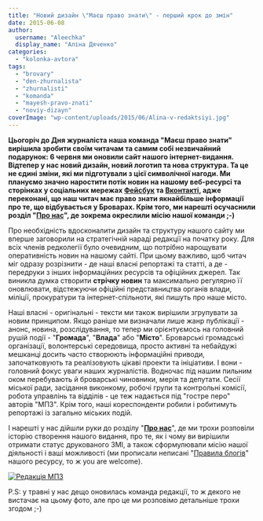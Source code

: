 ```yaml
---
title: "Новий дизайн \"Маєш право знати\" - перший крок до змін"
date: 2015-06-08
author: 
  username: "Aleechka"
  display_name: "Аліна Дяченко"
categories: 
  - "kolonka-avtora"
tags: 
  - "brovary"
  - "den-zhurnalista"
  - "zhurnalisti"
  - "komanda"
  - "mayesh-pravo-znati"
  - "noviy-dizayn"
coverImage: "wp-content/uploads/2015/06/Alina-v-redaktsiyi.jpg"
---
```


**Цьогоріч до Дня журналіста наша команда "Маєш право знати" вирішила зробити своїм читачам та самим собі незвичайний подарунок: 6 червня ми оновили сайт нашого інтернет-видання. Відтепер у нас новий дизайн, новий логотип та нова структура. Та це не єдині зміни, які ми підготували з цієї символічної нагоди. Ми плануємо значно наростити потік новин на нашому веб-ресурсі та сторінках у соціальних мережах [Фейсбук](https://www.facebook.com/pravo.znaty.brovary) та [Вконтакті](https://vk.com/pravo.znaty.brovary), адже переконані, що наш читач має право знати якнайбільше інформації про те, що відбувається у Броварах. Крім того, ми нарешті осучаснили розділ "[Про нас](https://mpz.brovary.org/about/)", де зокрема окреслили місію нашої команди ;-)**

Про необхідність вдосконалити дизайн та структуру нашого сайту ми вперше заговорили на стратегічній нараді редакції на початку року. Для всіх членів редколегії було очевидним, що потрібно нарощувати оперативність новин на нашому сайті. При цьому важливо, щоб читач міг одразу розрізнити - де наші власні репортажі та статті, а де - передруки з інших інформаційних ресурсів та офіційних джерел. Так виникла думка створити **стрічку новин** та максимально регулярно її оновлювати, відстежуючи офіційні представництва органів влади, міліції, прокуратури та інтернет-спільноти, які пишуть про наше місто.

Наші власні - оригінальні - тексти ми також вирішили згрупувати за новим принципом. Якщо раніше ми визначали лише жанр публікації - анонс, новина, розслідування, то тепер ми орієнтуємось на головний рушій події - "**Громада**", "**Влада**" або "**Місто**". Броварські громадські організації, волонтерські середовища, просто активні та небайдужі мешканці досить часто створюють інформаційні приводи, започатковують та реалізовують цікаві проекти та ініціативи. І вони - головний фокус уваги наших журналістів. Водночас під нашим пильним оком перебувають й броварські чиновники, мерія та депутати. Сесії міської ради, засідання виконкому, робочі групи та контрольні комісії, робота управлінь та відділів - це теж надається під "гостре перо" авторів "МПЗ". Крім того, наші кореспонденти робили і робитимуть репортажі із загально міських подій.

І нарешті у нас дійшли руки до розділу "**[Про нас](https://mpz.brovary.org/about/)**", де ми трохи розповіли історію створення нашого видання, про те, як і чому ви вирішили отримати статус друкованого ЗМІ, а також сформулювали місію нашої діяльності і ваші можливості (ми прописали неписані "[Правила блогів](https://mpz.brovary.org/login/)" нашого ресурсу, то ж you are welcome).

[![Редакція МПЗ](https://mpz.brovary.org/wp-content/uploads/2015/06/Redaktsiya-MPZ.jpg)](https://mpz.brovary.org/wp-content/uploads/2015/06/Redaktsiya-MPZ.jpg)

P.S: у травні у нас дещо оновилась команда редакції, то ж декого не вистачає на цьому фото, але про це ми розповімо детальніше трохи згодом ;-)
